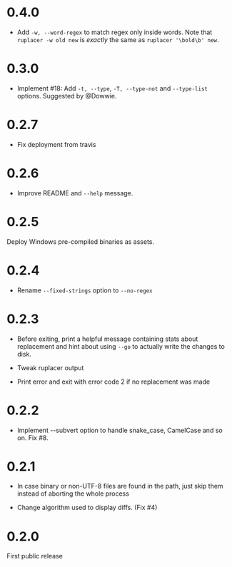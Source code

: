# 0.4.0

* Add `-w, --word-regex` to match regex only inside words. Note that
  `ruplacer -w old new` is *exactly* the same as `ruplacer '\bold\b' new`.

# 0.3.0

* Implement #18: Add `-t, --type`, `-T, --type-not` and `--type-list` options. Suggested by @Dowwie.

# 0.2.7

* Fix deployment from travis

# 0.2.6

* Improve README and `--help` message.

# 0.2.5

Deploy Windows pre-compiled binaries as assets.

# 0.2.4

* Rename `--fixed-strings` option to `--no-regex`

# 0.2.3

* Before exiting, print a helpful message containing stats about replacement and hint about using `--go` to actually write the changes to disk.

* Tweak ruplacer output

* Print error and exit with error code 2 if no replacement was made

# 0.2.2

* Implement --subvert option to handle snake_case, CamelCase and so on. Fix #8.

# 0.2.1

* In case binary or non-UTF-8 files are found in the path, just skip them instead of
  aborting the whole process

* Change algorithm used to display diffs. (Fix #4)

# 0.2.0

First public release
